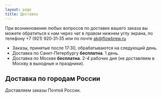 ```yaml
---
layout: page
title: Доставка
---
```


При возникновении любых вопросов по доставке вашего заказа вы можете обратиться к нам через чат в правом нижнем углу экрана, по телефону +7&#160;(921)&#160;920&#x2011;31&#x2011;35 или по почте [ak@flowbrew.ru](mailto:ak@flowbrew.ru)

- Заказы, принятые после 17:30, обрабатываются на следующий день.
- Доставка по Санкт-Петербургу **бесплатна**. 1 день.
- Доставка по Москве **бесплатна**. 2-4 рабочих дня (не доставляем в Москву в выходные и праздники).

## Доставка по городам России
Доставляем заказы Почтой России.
